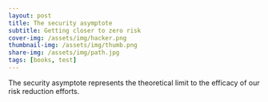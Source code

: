```yaml
---
layout: post
title: The security asymptote
subtitle: Getting closer to zero risk
cover-img: /assets/img/hacker.png
thumbnail-img: /assets/img/thumb.png
share-img: /assets/img/path.jpg
tags: [books, test]
---
```


The security asymptote represents the theoretical limit to the efficacy of our risk reduction efforts.
